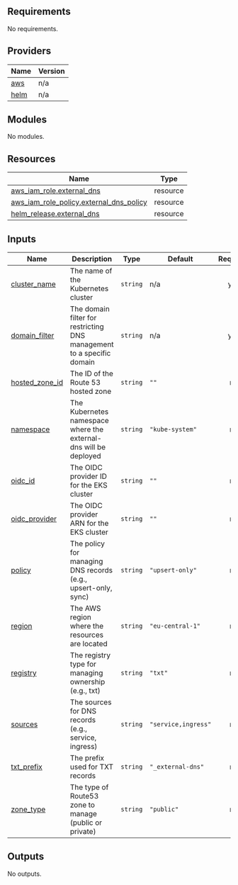 <!-- BEGIN_TF_DOCS -->
## Requirements

No requirements.

## Providers

| Name | Version |
|------|---------|
| <a name="provider_aws"></a> [aws](#provider\_aws) | n/a |
| <a name="provider_helm"></a> [helm](#provider\_helm) | n/a |

## Modules

No modules.

## Resources

| Name | Type |
|------|------|
| [aws_iam_role.external_dns](https://registry.terraform.io/providers/hashicorp/aws/latest/docs/resources/iam_role) | resource |
| [aws_iam_role_policy.external_dns_policy](https://registry.terraform.io/providers/hashicorp/aws/latest/docs/resources/iam_role_policy) | resource |
| [helm_release.external_dns](https://registry.terraform.io/providers/hashicorp/helm/latest/docs/resources/release) | resource |

## Inputs

| Name | Description | Type | Default | Required |
|------|-------------|------|---------|:--------:|
| <a name="input_cluster_name"></a> [cluster\_name](#input\_cluster\_name) | The name of the Kubernetes cluster | `string` | n/a | yes |
| <a name="input_domain_filter"></a> [domain\_filter](#input\_domain\_filter) | The domain filter for restricting DNS management to a specific domain | `string` | n/a | yes |
| <a name="input_hosted_zone_id"></a> [hosted\_zone\_id](#input\_hosted\_zone\_id) | The ID of the Route 53 hosted zone | `string` | `""` | no |
| <a name="input_namespace"></a> [namespace](#input\_namespace) | The Kubernetes namespace where the external-dns will be deployed | `string` | `"kube-system"` | no |
| <a name="input_oidc_id"></a> [oidc\_id](#input\_oidc\_id) | The OIDC provider ID for the EKS cluster | `string` | `""` | no |
| <a name="input_oidc_provider"></a> [oidc\_provider](#input\_oidc\_provider) | The OIDC provider ARN for the EKS cluster | `string` | `""` | no |
| <a name="input_policy"></a> [policy](#input\_policy) | The policy for managing DNS records (e.g., upsert-only, sync) | `string` | `"upsert-only"` | no |
| <a name="input_region"></a> [region](#input\_region) | The AWS region where the resources are located | `string` | `"eu-central-1"` | no |
| <a name="input_registry"></a> [registry](#input\_registry) | The registry type for managing ownership (e.g., txt) | `string` | `"txt"` | no |
| <a name="input_sources"></a> [sources](#input\_sources) | The sources for DNS records (e.g., service, ingress) | `string` | `"service,ingress"` | no |
| <a name="input_txt_prefix"></a> [txt\_prefix](#input\_txt\_prefix) | The prefix used for TXT records | `string` | `"_external-dns"` | no |
| <a name="input_zone_type"></a> [zone\_type](#input\_zone\_type) | The type of Route53 zone to manage (public or private) | `string` | `"public"` | no |

## Outputs

No outputs.
<!-- END_TF_DOCS -->